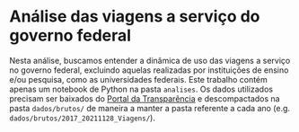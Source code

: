 # Análise das viagens a serviço do governo federal

Nesta análise, buscamos entender a dinâmica de uso das viagens a serviço no governo federal, excluindo aquelas realizadas por instituições de ensino e/ou pesquisa, como as universidades federais. Este trabalho contém apenas um notebook de Python na pasta `analises`. Os dados utilizados precisam ser baixados do [Portal da Transparência](https://www.portaltransparencia.gov.br/download-de-dados/viagens) e descompactados na pasta `dados/brutos/` de maneira a manter a pasta referente a cada ano (e.g. `dados/brutos/2017_20211128_Viagens/`).
